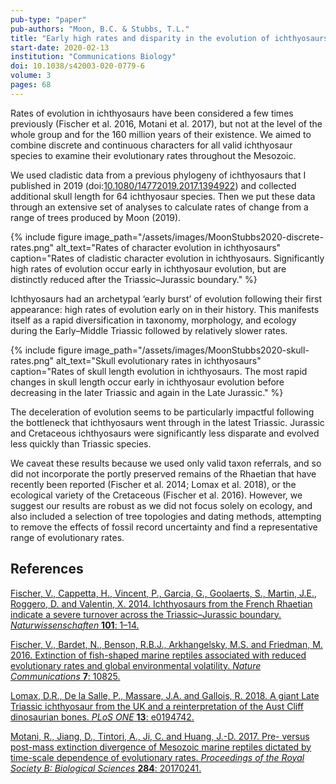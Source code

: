```yaml
---
pub-type: "paper"
pub-authors: "Moon, B.C. & Stubbs, T.L."
title: "Early high rates and disparity in the evolution of ichthyosaurs"
start-date: 2020-02-13
institution: "Communications Biology"
doi: 10.1038/s42003-020-0779-6
volume: 3
pages: 68
---
```

Rates of evolution in ichthyosaurs have been considered a few times previously
(Fischer et al. 2016, Motani et al. 2017), but not at the level of the whole group and
for the 160 million years of their existence. We aimed to combine discrete and
continuous characters for all valid ichthyosaur species to examine their
evolutionary rates throughout the Mesozoic.

We used cladistic data from a previous phylogeny of ichthyosaurs that
I published in 2019
(doi:[10.1080/14772019.2017.1394922](http://dx.doi.org/10.1080/14772019.2017.1394922))
and collected additional skull length for 64 ichthyosaur species. Then we put
these data through an extensive set of analyses to calculate rates of change
from a range of trees produced by Moon (2019).

{% include figure
    image_path="/assets/images/MoonStubbs2020-discrete-rates.png"
    alt_text="Rates of character evolution in ichthyosaurs"
    caption="Rates of cladistic character evolution in ichthyosaurs.
    Significantly high rates of evolution occur early in ichthyosaur evolution,
    but are distinctly reduced after the Triassic–Jurassic boundary."
%}

Ichthyosaurs had an archetypal ‘early burst’ of evolution following their first
appearance: high rates of evolution early on in their history. This manifests
itself as a rapid diversification in taxonomy, morphology, and ecology during
the Early–Middle Triassic followed by relatively slower rates.

{% include figure
    image_path="/assets/images/MoonStubbs2020-skull-rates.png"
    alt_text="Skull evolutionary rates in ichthyosaurs"
    caption="Rates of skull length evolution in ichthyosaurs. The most rapid
    changes in skull length occur early in ichthyosaur evolution before
    decreasing in the later Triassic and again in the Late Jurassic."
%}

The deceleration of evolution seems to be particularly impactful following the
bottleneck that ichthyosaurs went through in the latest Triassic. Jurassic and
Cretaceous ichthyosaurs were significantly less disparate and evolved less
quickly than Triassic species.

We caveat these results because we used only valid taxon referrals, and so did
not incorporate the portly preserved remains of the Rhaetian that have recently
been reported (Fischer et al. 2014; Lomax et al. 2018), or the ecological variety of the
Cretaceous (Fischer et al. 2016). However, we suggest our results are robust as we did
not focus solely on ecology, and also included a selection of tree topologies
and dating methods, attempting to remove the effects of fossil record
uncertainty and find a representative range of evolutionary rates. 

## References

[Fischer, V., Cappetta, H., Vincent, P., Garcia, G., Goolaerts, S., Martin,
J.E., Roggero, D. and Valentin, X. 2014. Ichthyosaurs from the French Rhaetian
indicate a severe turnover across the Triassic–Jurassic boundary.
_Naturwissenschaften_ **101**:
1–14.](http://dx.doi.org/10.1007/s00114-014-1242-7)


[Fischer, V., Bardet, N., Benson, R.B.J., Arkhangelsky, M.S. and Friedman, M. 2016.
Extinction of fish-shaped marine reptiles associated with reduced
evolutionary rates and global environmental volatility. _Nature
Communications_ **7**: 10825.](http://dx.doi.org/10.1038/ncomms10825)

[Lomax, D.R., De la Salle, P., Massare, J.A. and Gallois, R. 2018. A giant Late
Triassic ichthyosaur from the UK and a reinterpretation of the Aust Cliff
dinosaurian bones. _PLoS ONE_ **13**:
e0194742.](http://dx.plos.org/10.1371/journal.pone.0194742)

[Motani, R., Jiang, D., Tintori, A., Ji, C. and Huang, J.-D. 2017. Pre- versus
post-mass extinction divergence of Mesozoic marine reptiles dictated by
time-scale dependence of evolutionary rates. _Proceedings of the Royal Society
B: Biological Sciences_ **284**:
20170241.](https://royalsocietypublishing.org/doi/10.1098/rspb.2017.0241)
